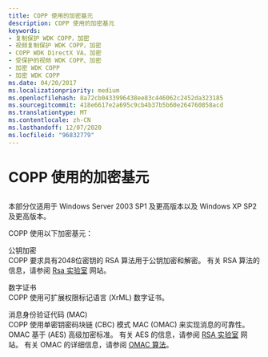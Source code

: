 ```yaml
---
title: COPP 使用的加密基元
description: COPP 使用的加密基元
keywords:
- 复制保护 WDK COPP，加密
- 视频复制保护 WDK COPP，加密
- COPP WDK DirectX VA，加密
- 受保护的视频 WDK COPP、加密
- 加密 WDK COPP
- 加密 WDK COPP
ms.date: 04/20/2017
ms.localizationpriority: medium
ms.openlocfilehash: 8a72cb0433996438ee83c446062c2452da323185
ms.sourcegitcommit: 418e6617e2a695c9cb4b37b5b60e264760858acd
ms.translationtype: MT
ms.contentlocale: zh-CN
ms.lasthandoff: 12/07/2020
ms.locfileid: "96832779"
---
```

# <a name="cryptographic-primitives-used-by-copp"></a>COPP 使用的加密基元


## <span id="ddk_cryptographic_primitives_used_by_copp_gg"></span><span id="DDK_CRYPTOGRAPHIC_PRIMITIVES_USED_BY_COPP_GG"></span>


本部分仅适用于 Windows Server 2003 SP1 及更高版本以及 Windows XP SP2 及更高版本。

COPP 使用以下加密基元：

<span id="Public_key_cryptography"></span><span id="public_key_cryptography"></span><span id="PUBLIC_KEY_CRYPTOGRAPHY"></span>公钥加密  
COPP 要求具有2048位密钥的 RSA 算法用于公钥加密和解密。 有关 RSA 算法的信息，请参阅 [Rsa 实验室](https://go.microsoft.com/fwlink/p/?linkid=70411) 网站。

<span id="Digital_certificates"></span><span id="digital_certificates"></span><span id="DIGITAL_CERTIFICATES"></span>数字证书  
COPP 使用可扩展权限标记语言 (XrML) 数字证书。

<span id="Message_authentication_code__MAC_"></span><span id="message_authentication_code__mac_"></span><span id="MESSAGE_AUTHENTICATION_CODE__MAC_"></span>消息身份验证代码 (MAC)   
COPP 使用单密钥密码块链 (CBC) 模式 MAC (OMAC) 来实现消息的可靠性。 OMAC 基于 (AES) 高级加密标准。 有关 AES 的信息，请参阅 [RSA 实验室](https://go.microsoft.com/fwlink/p/?linkid=70411) 网站。 有关 OMAC 的详细信息，请参阅 [OMAC 算法](https://go.microsoft.com/fwlink/p/?linkid=70417)。

 

 





